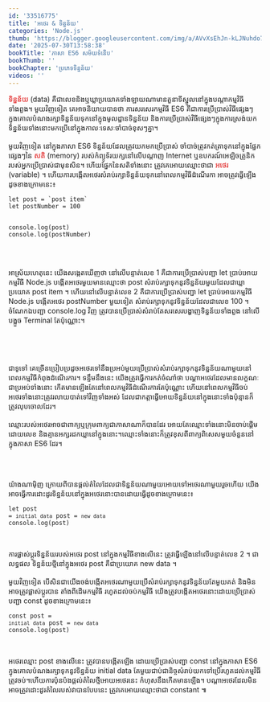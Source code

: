 ```yaml
---
id: '33516775'
title: 'អថេរ​ & ទិន្នន័យ'
categories: 'Node.js'
thumb: 'https://blogger.googleusercontent.com/img/a/AVvXsEhJn-kLJNuhdo7e1_tuBISAd8iYZ3QwP4vbi3PfAavq7-U2-lPFTkHWAEtQ-Lj1FWd_eiURLLv-iC8yf89sQSGPswcyaIGJo5Po807MOnKM9LDT8UHK500a0emtu9RSCtWiTlH0cNoOuBlxICe42a0z0_VLa3leZXAtlpds8jkgikQUevqZ8Oa0ht2P'
date: '2025-07-30T13:58:38'
bookTitle: 'ភាសា​ ES6 សម័យ​ទំនើប'
bookThumb: ''
bookChapter: 'ប្រភេទ​ទិន្នន័យ'
videos: ''
---
```

<p><span style="color:hsl(0,75%,60%);"><strong>ទិន្នន័យ</strong></span> (data) គឺ​ជា​លេខ​និងឬ​ឃ្លា​ប្រយោគ​ទាំងឡាយ​ណា​មាន​តួនាទី​ស្នូល​នៅ​ក្នុង​​បណ្តាកម្មវិធី​ទាំងពួង​។ មួយវិញទៀត គេ​អាច​និយាយ​បាន​ថា ការសរសេរ​កម្មវិធី ES6​ គឺ​ជាការប្រើប្រាស់​វិធី​ផ្សេង​ៗ ក្នុង​គោលបំណង​រក្សាទិន្នន័យ​ទុក​នៅ​ក្នុង​មូលដ្ឋានទិន្នន័យ និង​ការប្រើប្រាស់​វិធី​ផ្សេង​ៗ​ក្នុងការស្រង់​យក​ទិន្នន័យ​ទាំងនោះ​មក​ប្រើ​នៅ​ក្នុង​កាលៈទេសៈចាំបាច់​ខុស​ៗ​គ្នា​។<br><br>មួយវិញទៀត នៅ​ក្នុង​ភាសា ES6 ទិន្នន័យ​ដែល​ត្រូវ​យក​មក​ប្រើប្រាស់​ ចាំបាច់​ត្រូវ​កត់ត្រា​ទុក​នៅ​ក្នុង​ផ្នែក​ផ្សេង​ៗនៃ​ <span style="color:hsl(0,75%,60%);"><strong>សតិ</strong></span> (memory) ​របស់​កំព្យូទ័រ​យក្ស​នៅ​លើ​បណ្តាញ​ Internet ឬ​ឧបករណ៍​អេឡិចត្រូនិក​របស់​អ្នក​ប្រើប្រាស់​ជាមុន​សិន​។ ហើយ​ផ្នែក​នៃ​សតិ​ទាំងនោះ​ ត្រូវ​គេ​អោយ​ឈ្មោះ​ថា​ជា <span style="color:hsl(0,75%,60%);"><strong>អថេរ</strong></span> (variable) ។ ហើយ​ការបង្កើត​អថេរ​សំរាប់​រក្សា​ទិន្នន័យ​ទុកនៅ​ពេល​កម្មវិធី​ដំណើរកា អាច​ត្រូវ​ធ្វើឡើង​ដូច​ខាងក្រោម​នេះ៖&nbsp;</p><pre><code class="language-javascript">let post = `post item`
let postNumber = 100
 
console.log(post)
console.log(postNumber)</code></pre><p>&nbsp;</p><p>អាស្រ័យ​ហេតុនេះ​ យើង​សង្កេត​ឃើញ​ថា នៅ​លើ​បន្ទាត់​លេខ 1 គឺ​ជាការប្រើប្រាស់​បញ្ជា let ប្រាប់​អោយ​កម្មវិធី​ Node.js បង្កើត​អថេរ​មួយ​មាន​ឈ្មោះ​ថា post សំរាប់​រក្សាទុក​នូវ​ទិន្នន័យ​មួយ​ដែល​ជា​ឃ្លា​ប្រយោគ post item ។ ហើយ​នៅ​លើ​បន្ទាត់​លេខ 2 គឺជាការប្រើប្រាស់​បញ្ជា let ប្រាប់​អោយ​កម្មវិធី Node.js បង្កើត​​អថេរ postNumber មួយ​ទៀត សំរាប់​រក្សាទុក​នូវ​ទិន្នន័យ​ដែល​ជា​លេខ 100 ។ ចំណែក​ឯ​បញ្ជា console.log វិញ ត្រូវ​បាន​ប្រើប្រាស់​សំរាប់តែ​​សរសេរ​បង្ហាញ​ទិន្នន័យទាំងពួង​ នៅ​លើ​បង្អួច Terminal តែ​ប៉ុណ្ណោះ​។</p><p>&nbsp;</p><figure class="image"><img src="https://blogger.googleusercontent.com/img/a/AVvXsEhJn-kLJNuhdo7e1_tuBISAd8iYZ3QwP4vbi3PfAavq7-U2-lPFTkHWAEtQ-Lj1FWd_eiURLLv-iC8yf89sQSGPswcyaIGJo5Po807MOnKM9LDT8UHK500a0emtu9RSCtWiTlH0cNoOuBlxICe42a0z0_VLa3leZXAtlpds8jkgikQUevqZ8Oa0ht2P" alt=""></figure><p><br>ជាទូទៅ គេ​ច្រើនប្រៀបប្រដូច​អថេរ​ទៅ​នឹង​ប្រអប់​មួយ​ប្រើប្រាស់​សំរាប់​រក្សាទុក​នូ​វ​ទិន្នន័យ​ណាមួយ​ នៅ​ពេលកម្មវិធី​កំពុង​ដំណើរការ​។ ទន្ទឹម​នឹង​នេះ យើងត្រូវ​ធ្វើការ​កត់ចំណាំ​ថា បណ្តា​អថេរ​ដែល​មាន​លក្ខណៈ​ជា​ប្រអប់​ទាំងនោះ កើតមាន​ឡើង​តែ​នៅ​ពេល​កម្មវិធី​ដំណើរការ​តែប៉ុណ្ណោះ ហើយ​នៅ​ពេល​កម្មវិធី​ចប់ អថេរ​ទាំងនោះ​ត្រូវ​រលាយ​បាត់​ទៅវិញ​ទាំងអស់ ដែលជា​​កត្តា​ធ្វើអោយ​ទិន្នន័យ​នៅ​ក្នុង​នោះ​ទាំងប៉ុន្មាន​ ក៏​ត្រូវ​លុប​ចោល​ដែរ​។<br><br>ឈ្មោះ​របស់​អថេរ​អាច​ជា​ពាក្យ​ឬ​ក្រុមពាក្យ​ជា​ភាសា​ណា​​ក៏​បាន​ដែរ អោយ​តែ​ឈ្មោះ​ទាំងនោះ​មិន​ចាប់ផ្តើម​ដោយ​លេខ និង​គ្មាន​អក្សរ​ដក​ឃ្លា​នៅ​ក្នុង​នោះ​។​ ឈ្មោះ​ទាំងនោះ​ក៏​ត្រូវ​ខុស​ពី​ពាក្យ​ពិសេស​មួយ​ចំនួន​នៅ​ក្នុងភាសា ES6 ដែរ។<br>&nbsp;</p><figure class="image"><img src="https://blogger.googleusercontent.com/img/a/AVvXsEjP2_zW_9gTl_4PgSkITM6U0aNHGXMrLYDQkcAnZlLvQP6J6Wqy2sVzJXFlDMQUx61dTmnbkAzW1BtnM9qQ4pJKB6T6AybBSSZ3QuM69XVLXjR7aYlnfTFCkzWNVUs51FUCPcbVyRxsRPmNCnusiwUm-q9jYqPgWAqKdKTFyd6Iii5gZSQLQMivoR1E" alt=""></figure><p><br>យ៉ាងណាម៉ិញ ក្រោយ​ពី​បានផ្តល់តំលៃ​ដែលជាទិន្នន័យ​ណាមួយ​អោយទៅ​​អថេរ​ណា​មួយ​រួចហើយ យើង​អាច​ធ្វើការ​ដោះដូរ​ទិន្នន័យ​នៅ​ក្នុង​អថេរ​នោះ​បាន​ ដោយ​ធ្វើ​ដូច​ខាងក្រោម​នេះ៖&nbsp;</p><pre><code class="language-javascript">let post = `initial data`
post = `new data`
console.log(post)</code></pre><p>&nbsp;</p><p>ការផ្លាស់ប្តូរ​ទិន្នន័យ​របស់​អថេរ post នៅ​ក្នុងកម្មវិធី​ខាង​លើ​នេះ ត្រូវ​ធ្វើឡើងនៅ​លើ​បន្ទាត់​លេខ 2 ។ ជាលទ្ធផល ទិន្នន័យ​ថ្មី​នៅ​ក្នុង​អថេរ post គឺ​ជា​ប្រយោគ​ new data ។<br><br>មួយវិញទៀត បើ​សិន​ជា​យើង​ចង់បង្កើត​អថេរ​ណា​មួយប្រើ​សំរាប់​រក្សាទុក​នូវ​ទិន្នន័យ​តែមួយ​គត់​ និង​មិន​អាច​ត្រូវ​ផ្លាស់​ប្តូរ​បាន តាំងពី​ដើម​កម្មវិធី​ រហូត​ដល់​ចប់​កម្មវិធី យើង​ត្រូវ​បង្កើត​អថេរ​នោះ​ដោយ​ប្រើប្រាស់​បញ្ជា const ដូច​ខាងក្រោម​នេះ៖&nbsp;</p><pre><code class="language-javascript">const post = `initial data`
post = `new data`
console.log(post)</code></pre><p>&nbsp;</p><p>អថេរ​ឈ្មោះ post ខាង​លើ​នេះ ត្រូវ​បាន​បង្កើត​ឡើង​ ដោយ​ប្រើប្រាស់បញ្ជា const នៅ​ក្នុង​ភាសា ES6 ក្នុង​គោលបំណង​រក្សាទុក​នូវ​ទិន្នន័យ initial data តែ​មួយ​ជាប់​ជានិច្ច​សំរាប់​យក​ទៅ​ប្រើ​រហូត​ដល់​កម្មវិធី​ត្រូវ​ចប់​។​ ហើយ​ការប៉ុនប៉ង​ផ្តល់​តំលៃ​ថ្មី​អោយ​អថេរ​នេះ កំហុស​នឹង​កើត​មាន​ឡើង​​។ បណ្តា​អថេរ​ដែល​មិន​អាច​ត្រូវ​ដោះដូរតំលៃ​របស់វា​បាន​បែប​នេះ ត្រូវ​គេ​អោយ​ឈ្មោះ​ថា​ជា constant ៕</p>